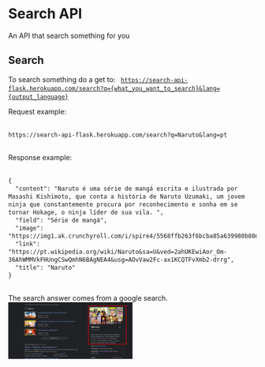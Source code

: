# Search API

An API that search something for you

## Search 

To search something do a get to: 
<code>
https://search-api-flask.herokuapp.com/search?q={what_you_want_to_search}&lang={output_language}
</code>

Request example:
<pre>
<code>
https://search-api-flask.herokuapp.com/search?q=Naruto&lang=pt
</code>
</pre>

Response example:
<pre>
<code>
{
  "content": "Naruto é uma série de mangá escrita e ilustrada por Masashi Kishimoto, que conta a história de Naruto Uzumaki, um jovem ninja que constantemente procura por reconhecimento e sonha em se tornar Hokage, o ninja líder de sua vila. ",
  "field": "Série de mangá",
  "image": "https://img1.ak.crunchyroll.com/i/spire4/5568ffb263f6bcba85a639980b80dd9a1612993223_full.jpg",
  "link": "https://pt.wikipedia.org/wiki/Naruto&sa=U&ved=2ahUKEwiAor_Om-36AhWMMVkFHUngCSwQmhN6BAgNEA4&usg=AOvVaw2Fc-ax1KCQTFvXmb2-drrg",
  "title": "Naruto"
}
</code>
</pre>

The search answer comes from a google search.
<img src="./.github/1.png" width="50%" float="center"></img>
